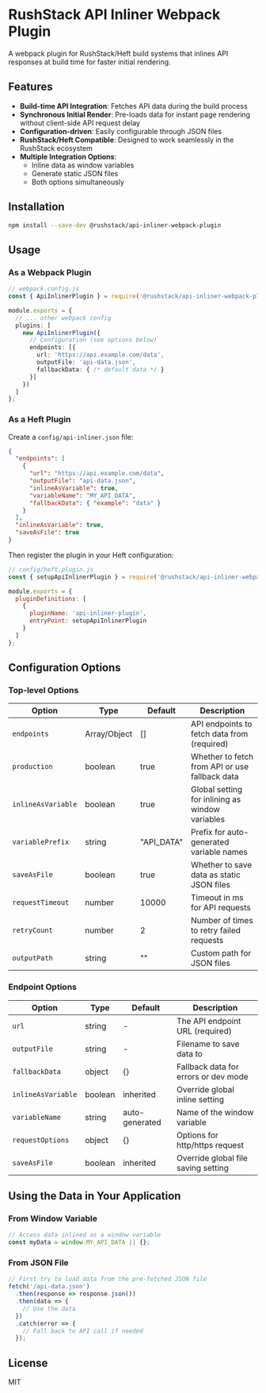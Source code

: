 # RushStack API Inliner Webpack Plugin

A webpack plugin for RushStack/Heft build systems that inlines API responses at build time for faster initial rendering.

## Features

- **Build-time API Integration**: Fetches API data during the build process
- **Synchronous Initial Render**: Pre-loads data for instant page rendering without client-side API request delay
- **Configuration-driven**: Easily configurable through JSON files
- **RushStack/Heft Compatible**: Designed to work seamlessly in the RushStack ecosystem
- **Multiple Integration Options**:
  - Inline data as window variables
  - Generate static JSON files
  - Both options simultaneously

## Installation

```bash
npm install --save-dev @rushstack/api-inliner-webpack-plugin
```

## Usage

### As a Webpack Plugin

```typescript
// webpack.config.js
const { ApiInlinerPlugin } = require('@rushstack/api-inliner-webpack-plugin');

module.exports = {
  // ... other webpack config
  plugins: [
    new ApiInlinerPlugin({
      // Configuration (see options below)
      endpoints: [{
        url: 'https://api.example.com/data',
        outputFile: 'api-data.json',
        fallbackData: { /* default data */ }
      }]
    })
  ]
};
```

### As a Heft Plugin

Create a `config/api-inliner.json` file:

```json
{
  "endpoints": [
    {
      "url": "https://api.example.com/data",
      "outputFile": "api-data.json",
      "inlineAsVariable": true,
      "variableName": "MY_API_DATA",
      "fallbackData": { "example": "data" }
    }
  ],
  "inlineAsVariable": true,
  "saveAsFile": true
}
```

Then register the plugin in your Heft configuration:

```js
// config/heft.plugin.js
const { setupApiInlinerPlugin } = require('@rushstack/api-inliner-webpack-plugin/lib/heft-plugin');

module.exports = {
  pluginDefinitions: [
    {
      pluginName: 'api-inliner-plugin',
      entryPoint: setupApiInlinerPlugin
    }
  ]
};
```

## Configuration Options

### Top-level Options

| Option | Type | Default | Description |
|--------|------|---------|-------------|
| `endpoints` | Array/Object | [] | API endpoints to fetch data from (required) |
| `production` | boolean | true | Whether to fetch from API or use fallback data |
| `inlineAsVariable` | boolean | true | Global setting for inlining as window variables |
| `variablePrefix` | string | "API_DATA" | Prefix for auto-generated variable names |
| `saveAsFile` | boolean | true | Whether to save data as static JSON files |
| `requestTimeout` | number | 10000 | Timeout in ms for API requests |
| `retryCount` | number | 2 | Number of times to retry failed requests |
| `outputPath` | string | "" | Custom path for JSON files |

### Endpoint Options

| Option | Type | Default | Description |
|--------|------|---------|-------------|
| `url` | string | - | The API endpoint URL (required) |
| `outputFile` | string | - | Filename to save data to |
| `fallbackData` | object | {} | Fallback data for errors or dev mode |
| `inlineAsVariable` | boolean | inherited | Override global inline setting |
| `variableName` | string | auto-generated | Name of the window variable |
| `requestOptions` | object | {} | Options for http/https request |
| `saveAsFile` | boolean | inherited | Override global file saving setting |

## Using the Data in Your Application

### From Window Variable

```typescript
// Access data inlined as a window variable
const myData = window.MY_API_DATA || {};
```

### From JSON File

```typescript
// First try to load data from the pre-fetched JSON file
fetch('/api-data.json')
  .then(response => response.json())
  .then(data => {
    // Use the data
  })
  .catch(error => {
    // Fall back to API call if needed
  });
```

## License

MIT
